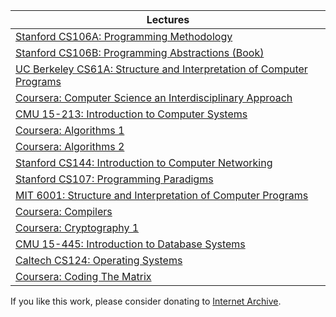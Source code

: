 | Lectures |
| --- |
| [Stanford CS106A: Programming Methodology](https://archive.org/details/stanford-cs106a-programming-methodology) |
| [Stanford CS106B: Programming Abstractions (Book)](https://archive.org/details/stanford-cs106b-programming-abstractions) |
| [UC Berkeley CS61A: Structure and Interpretation of Computer Programs](https://archive.org/details/uc-berkeley-cs61a-structure-and-interpretation-of-computer-programs) |
| [Coursera: Computer Science an Interdisciplinary Approach](https://archive.org/details/coursera-computer-science-an-interdisciplinary-approach) |
| [CMU 15-213: Introduction to Computer Systems](https://archive.org/details/cmu-15-213-introduction-to-computer-systems) |
| [Coursera: Algorithms 1](https://archive.org/details/coursera-algorithms-1) |
| [Coursera: Algorithms 2](https://archive.org/details/coursera-algorithms-2) |
| [Stanford CS144: Introduction to Computer Networking](https://archive.org/details/stanford-cs144-introduction-to-computer-networking) |
| [Stanford CS107: Programming Paradigms](https://archive.org/details/stanford-cs107-programming-paradigms) |
| [MIT 6001: Structure and Interpretation of Computer Programs](https://archive.org/details/mit-6001-structure-and-interpretation-of-computer-programs) |
| [Coursera: Compilers](https://archive.org/details/coursera-compilers) |
| [Coursera: Cryptography 1](https://archive.org/details/coursera-cryptography-1) |
| [CMU 15-445: Introduction to Database Systems](https://archive.org/details/cmu-15-445-introduction-to-database-systems) |
| [Caltech CS124: Operating Systems](https://archive.org/details/caltech-cs124-operating-systems) |
| [Coursera: Coding The Matrix](https://archive.org/details/coursera-coding-the-matrix) |

If you like this work, please consider donating to [Internet Archive](https://archive.org/donate).
